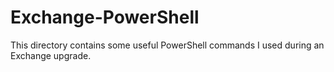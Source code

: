 ﻿# Exchange-PowerShell
This directory contains some useful PowerShell commands I used during an Exchange upgrade.
